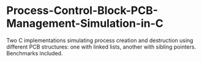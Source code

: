 # Process-Control-Block-PCB-Management-Simulation-in-C
Two C implementations simulating process creation and destruction using different PCB structures: one with linked lists, another with sibling pointers. Benchmarks included.
